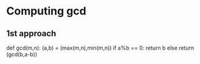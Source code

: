 # Computing gcd
## 1st approach
def gcd(m,n):
  (a,b) = (max(m,n),min(m,n))
  if a%b == 0:
    return b
  else
    return (gcd(b,a-b))
